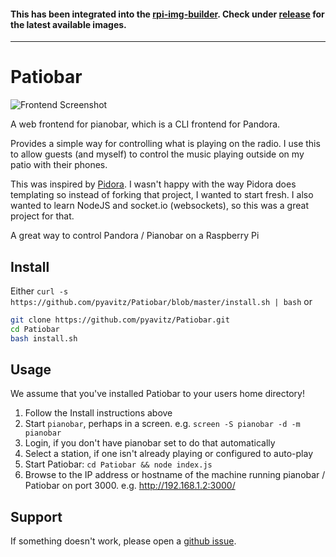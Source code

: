 #### This has been integrated into the [rpi-img-builder](https://github.com/pyavitz/rpi-img-builder/tree/musicbox). Check under [release](https://github.com/pyavitz/rpi-img-builder/releases/tag/images) for the latest available images.

---

Patiobar
========

![Frontend Screenshot](https://i.imgur.com/1sKScsD.jpg)

A web frontend for pianobar, which is a CLI frontend for Pandora.

Provides a simple way for controlling what is playing on the radio.
I use this to allow guests (and myself) to control the music playing
outside on my patio with their phones.  

This was inspired by [Pidora](https://github.com/jacroe/pidora).
I wasn't happy with the way Pidora does templating so instead of
forking that project, I wanted to start fresh.  I also wanted to
learn NodeJS and socket.io (websockets), so this was a great
project for that.

A great way to control Pandora / Pianobar on a Raspberry Pi

Install
-------
Either
`curl -s https://github.com/pyavitz/Patiobar/blob/master/install.sh | bash`
or 
```bash
git clone https://github.com/pyavitz/Patiobar.git
cd Patiobar
bash install.sh
```

Usage
-----

We assume that you've installed Patiobar to your users home directory!

1. Follow the Install instructions above
2. Start `pianobar`, perhaps in a screen.  e.g. `screen -S pianobar -d -m pianobar`
3. Login, if you don't have pianobar set to do that automatically
4. Select a station, if one isn't already playing or configured to auto-play
5. Start Patiobar: `cd Patiobar && node index.js`
6. Browse to the IP address or hostname of the machine running pianobar /
   Patiobar on port 3000.  e.g. http://192.168.1.2:3000/

Support
-------

If something doesn't work, please open a
[github issue](https://github.com/kylejohnson/Patiobar/issues).
